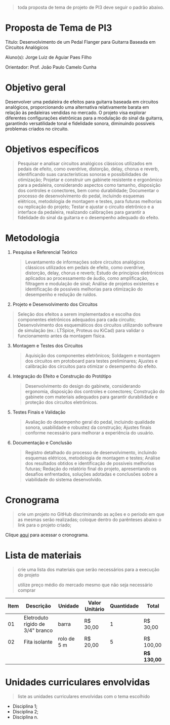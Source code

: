 > toda proposta de tema de projeto de PI3 deve seguir o padrão abaixo.

# Proposta de Tema de PI3
Título: Desenvolvimento de um Pedal Flanger para Guitarra Baseada em Circuitos Analógicos

Aluno(s): Jorge Luiz de Aguiar Paes Filho

Orientador: Prof. João Paulo Camelo Cunha

# Objetivo geral
Desenvolver uma pedaleira de efeitos para guitarra baseada em circuitos analógicos, proporcionando uma alternativa relativamente barata em relação às pedaleiras vendidas no mercado. O projeto visa explorar diferentes configurações eletrônicas para a modulação do sinal da guitarra, garantindo versatilidade tonal e fidelidade sonora, diminuindo possíveis problemas criados no circuito.

# Objetivos específicos
   > Pesquisar e analisar circuitos analógicos clássicos utilizados em pedais de efeito, como overdrive, distorção, delay, chorus e reverb, identificando suas características sonoras e possibilidades de otimização;
   > Projetar e construir um gabinete resistente e ergonômico para a pedaleira, considerando aspectos como tamanho, disposição dos controles e conectores, bem como durabilidade;
   > Documentar o processo de desenvolvimento do pedal, incluindo esquemas elétricos, metodologia de montagem e testes, para futuras melhorias ou replicação do projeto;
   > Testar e ajustar o circuito eletrônico e a interface da pedaleira, realizando calibrações para garantir a fidelidade do sinal da guitarra e o desempenho adequado do efeito.

# Metodologia
1. Pesquisa e Referencial Teórico
   >Levantamento de informações sobre circuitos analógicos clássicos utilizados em pedais de efeito, como overdrive, distorção, delay, chorus e reverb;
   >Estudo de princípios eletrônicos aplicados ao processamento de áudio, como amplificação, filtragem e modulação de sinal;
   >Análise de projetos existentes e identificação de possíveis melhorias para otimização do desempenho e redução de ruídos.

2. Projeto e Desenvolvimento dos Circuitos
  >Seleção dos efeitos a serem implementados e escolha dos componentes eletrônicos adequados para cada circuito;
  >Desenvolvimento dos esquemáticos dos circuitos utilizando software de simulação (ex.: LTSpice, Proteus ou KiCad) para validar o funcionamento antes da montagem física.

3. Montagem e Testes dos Circuitos
   >Aquisição dos componentes eletrônicos;
   >Soldagem e montagem dos circuitos em protoboard para testes preliminares;
   >Ajustes e calibração dos circuitos para otimizar o desempenho do efeito.

4. Integração do Efeito e Construção do Protótipo
   >Desenvolvimento do design do gabinete, considerando ergonomia, disposição dos controles e conectores;
   >Construção do gabinete com materiais adequados para garantir durabilidade e proteção dos circuitos eletrônicos.

5. Testes Finais e Validação
   >Avaliação do desempenho geral do pedal, incluindo qualidade sonora, usabilidade e robustez da construção;
   >Ajustes finais conforme necessário para melhorar a experiência do usuário.

6. Documentação e Conclusão
   >Registro detalhado do processo de desenvolvimento, incluindo esquemas elétricos, metodologia de montagem e testes;
   >Análise dos resultados obtidos e identificação de possíveis melhorias futuras;
   >Redação do relatório final do projeto, apresentando os desafios enfrentados, soluções adotadas e conclusões sobre a viabilidade do sistema desenvolvido.


# Cronograma
> crie um projeto no GitHub discriminando as ações e o período em que as mesmas serão realizadas;
> coloque dentro do parênteses abaixo o link para o projeto criado;




Clique [aqui](https://github.com/users/sergiopetrovcic/projects/8/views/1?layout=roadmap) para acessar o cronograma.

# Lista de materiais
> crie uma lista dos materiais que serão necessários para a execução do projeto
> 
> utilize preço médio do mercado mesmo que não seja necessário comprar

| Item | Descrição | Unidade | Valor Unitário | Quantidade | Total |
| ---- | ------------- | --- | ------------- | ------------- | ------------- |
|  01  | Eletroduto rígido de 3/4" branco | barra | R$ 30,00 | 1 | R$ 30,00 |
|  02  | Fita isolante | rolo de 5 m | R$ 20,00 | 5 | R$ 100,00 |
|    |  |   |  |  | **R$ 130,00** |

# Unidades curriculares envolvidas
> liste as unidades curriculares envolvidas com o tema escolhido
- Disciplina 1;
- Disciplina 2;
- Disciplina n.

